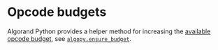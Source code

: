 # Opcode budgets

Algorand Python provides a helper method for increasing the [available opcode budget](https://developer.algorand.org/docs/get-details/dapps/avm/teal/#dynamic-operational-cost-of-teal-opcodes), see [`algopy.ensure_budget`](#algopy.ensure_budget).
